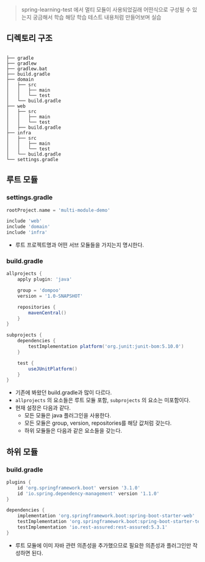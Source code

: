 > spring-learning-test 에서 멀티 모듈이 사용되었길래 어떤식으로 구성될 수 있는지 궁금해서 학습
해당 학습 테스트 내용처럼 만들어보며 실습
> 

## 디렉토리 구조

```

├── gradle
├── gradlew
├── gradlew.bat
├── build.gradle
├── domain
│   ├── src
│   │   ├── main
│   │   └── test
│   └── build.gradle
├── web
│   ├── src
│   │   ├── main
│   │   └── test
│   ├── build.gradle
├── infra
│   ├── src
│   │   ├── main
│   │   └── test
│   └── build.gradle
└── settings.gradle
```

## 루트 모듈

### settings.gradle

```groovy
rootProject.name = 'multi-module-demo'

include 'web'
include 'domain'
include 'infra'
```

- 루트 프로젝트명과 어떤 서브 모듈들을 가지는지 명시한다.

### build.gradle

```groovy
allprojects {
    apply plugin: 'java'

    group = 'dompoo'
    version = '1.0-SNAPSHOT'

    repositories {
        mavenCentral()
    }
}

subprojects {
    dependencies {
        testImplementation platform('org.junit:junit-bom:5.10.0')
    }

    test {
        useJUnitPlatform()
    }
}

```

- 기존에 봐왔던 build.gradle과 많이 다르다.
- `allprojects` 의 요소들은 루트 모듈 포함, `subprojects` 의 요소는 미포함이다.
- 현재 설정은 다음과 같다.
    - 모든 모듈은 java 플러그인을 사용한다.
    - 모든 모듈은 group, version, repositories를 해당 값처럼 갖는다.
    - 하위 모듈들은 다음과 같은 요소들을 갖는다.

## 하위 모듈

### build.gradle

```groovy
plugins {
    id 'org.springframework.boot' version '3.1.0'
    id 'io.spring.dependency-management' version '1.1.0'
}

dependencies {
    implementation 'org.springframework.boot:spring-boot-starter-web'
    testImplementation 'org.springframework.boot:spring-boot-starter-test'
    testImplementation 'io.rest-assured:rest-assured:5.3.1'
}
```

- 루트 모듈에 이미 자바 관련 의존성을 추가했으므로 필요한 의존성과 플러그인만 작성하면 된다.